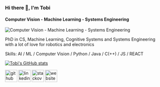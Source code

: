 ### Hi there 👋, I'm Tobi
#### Computer Vision - Machine Learning - Systems Engineering
![Computer Vision - Machine Learning - Systems Engineering](https://arturssmirnovs.github.io/github-profile-readme-generator/images/banner.png)

PhD in CS, Machine Learning, Cognitive Systems and Systems Engineering with a lot of love for robotics and electronics

Skills: AI / ML / Computer Vision / Python / Java / C(++) / JS / REACT


[![Tobi's GitHub stats](https://github-readme-stats.vercel.app/api?username=TobiasWeis&count_private=true&show_icons=true&theme=dark)](https://github.com/TobiasWeis/github-readme-stats)


[<img src='https://cdn.jsdelivr.net/npm/simple-icons@3.0.1/icons/github.svg' alt='github' height='40'>](https://github.com/TobiasWeis) [<img src='https://cdn.jsdelivr.net/npm/simple-icons@3.0.1/icons/linkedin.svg' alt='linkedin' height='40'>](https://www.linkedin.com/in/dr-tobias-weis-146519b8/)   [<img src='https://cdn.jsdelivr.net/npm/simple-icons@3.0.1/icons/stackoverflow.svg' alt='stackoverflow' height='40'>](https://stackoverflow.com/users/2046964)   [<img src='https://cdn.jsdelivr.net/npm/simple-icons@3.0.1/icons/icloud.svg' alt='website' height='40'>](https://www.tobias-weis.de)  


<!---
- 👋 Hi, I’m @TobiasWeis
- 👀 I’m interested in ...
- 🌱 I’m currently learning ...
- 💞️ I’m looking to collaborate on ...
- 📫 How to reach me ...

TobiasWeis/TobiasWeis is a ✨ special ✨ repository because its `README.md` (this file) appears on your GitHub profile.
You can click the Preview link to take a look at your changes.
--->
